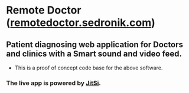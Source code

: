 # Remote Doctor ([remotedoctor.sedronik.com](https://remotedoctor.sedronik.com))

## Patient diagnosing web application for Doctors and clinics with a Smart sound and video feed.

- This is a proof of concept code base for the above software.


### The live app is powered by [JitSi](https://github.com/Sedronik/jitsi-meet).
